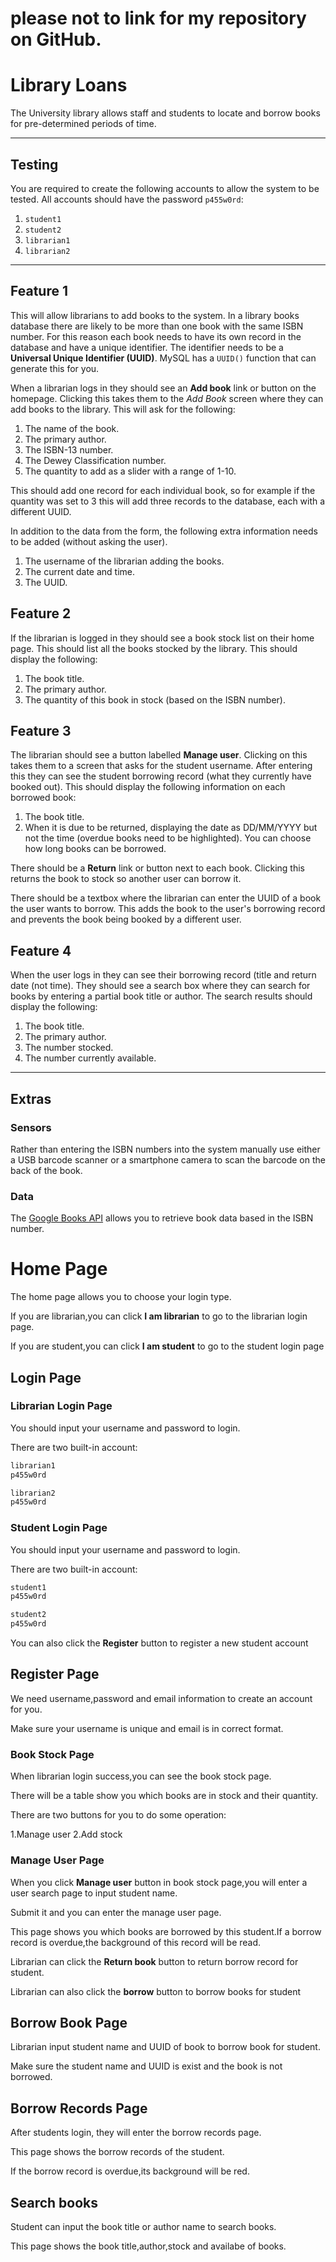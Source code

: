 
# please not to link for my repository on GitHub.

# Library Loans

The University library allows staff and students to locate and borrow books for pre-determined periods of time.

---

## Testing

You are required to create the following accounts to allow the system to be tested. All accounts should have the password `p455w0rd`:

1. `student1`
2. `student2`
3. `librarian1`
4. `librarian2`

---

## Feature 1

This will allow librarians to add books to the system. In a library books database there are likely to be more than one book with the same ISBN number. For this reason each book needs to have its own record in the database and have a unique identifier. The identifier needs to be a **Universal Unique Identifier (UUID)**. MySQL has a `UUID()` function that can generate this for you.

When a librarian logs in they should see an **Add book** link or button on the homepage. Clicking this takes them to the _Add Book_ screen where they can add books to the library. This will ask for the following:

1. The name of the book.
2. The primary author.
3. The ISBN-13 number.
4. The Dewey Classification number.
5. The quantity to add as a slider with a range of 1-10.

This should add one record for each individual book, so for example if the quantity was set to 3 this will add three records to the database, each with a different UUID.

In addition to the data from the form, the following extra information needs to be added (without asking the user).

1. The username of the librarian adding the books.
2. The current date and time.
3. The UUID.

## Feature 2

If the librarian is logged in they should see a book stock list on their home page. This should list all the books stocked by the library. This should display the following:

1. The book title.
2. The primary author.
3. The quantity of this book in stock (based on the ISBN number).

## Feature 3

The librarian should see a button labelled **Manage user**. Clicking on this takes them to a screen that asks for the student username. After entering this they can see the student borrowing record (what they currently have booked out). This should display the following information on each borrowed book:

1. The book title.
2. When it is due to be returned, displaying the date as DD/MM/YYYY but not the time (overdue books need to be highlighted). You can choose how long books can be borrowed.

There should be a **Return** link or button next to each book. Clicking this returns the book to stock so another user can borrow it.

There should be a textbox where the librarian can enter the UUID of a book the user wants to borrow. This adds the book to the user's borrowing record and prevents the book being booked by a different user.

## Feature 4

When the user logs in they can see their borrowing record (title and return date (not time). They should see a search box where they can search for books by entering a partial book title or author. The search results should display the following:

1. The book title.
2. The primary author.
3. The number stocked.
4. The number currently available.

---

## Extras

### Sensors

Rather than entering the ISBN numbers into the system manually use either a USB barcode scanner or a smartphone camera to scan the barcode on the back of the book.

### Data

The [Google Books API](https://www.googleapis.com/books/v1/volumes?q=isbn:9780596517748) allows you to retrieve book data based in the ISBN number.

# Home Page

The home page allows you to choose your login type.

If you are librarian,you can click **I am librarian** to go to the librarian login page.

If you are student,you can click **I am student** to go to the student login page

## Login Page

### Librarian Login Page

You should input your username and password to login.

There are two built-in account:

```bash
librarian1
p455w0rd
```

```bash
librarian2
p455w0rd
```

### Student Login Page

You should input your username and password to login.

There are two built-in account:

```bash
student1
p455w0rd
```

```bash
student2
p455w0rd
```

You can also click the **Register** button to register a new student account

## Register Page

We need username,password and email information to create an account for you.

Make sure your username is unique and email is in correct format.

### Book Stock Page

When librarian login success,you can see the book stock page.

There will be a table show you which books are in stock and their quantity.

There are two buttons for you to do some operation:

1.Manage user
2.Add stock

### Manage User Page

When you click **Manage user** button in book stock page,you will enter a user search page to input student name.

Submit it and you can enter the manage user page.

This page shows you which books are borrowed by this student.If a borrow record is overdue,the background of this record will be read.

Librarian can click the **Return book** button to return borrow record for student.

Librarian can also click the **borrow** button to borrow books for student

## Borrow Book Page

Librarian input student name and UUID of book to borrow book for student.

Make sure the student name and UUID is exist and the book is not borrowed.

## Borrow Records Page

After students login, they will enter the borrow records page.

This page shows the borrow records of the student.

If the borrow record is overdue,its background will be red.

## Search books

Student can input the book title or author name to search books.

This page shows the book title,author,stock and availabe of books.